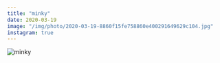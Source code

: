 ```yaml
---
title: "minky"
date: 2020-03-19
image: "/img/photo/2020-03-19-8860f15fe758860e400291649629c104.jpg"
instagram: true
---
```


![minky](/img/photo/2020-03-19-8860f15fe758860e400291649629c104.jpg)
